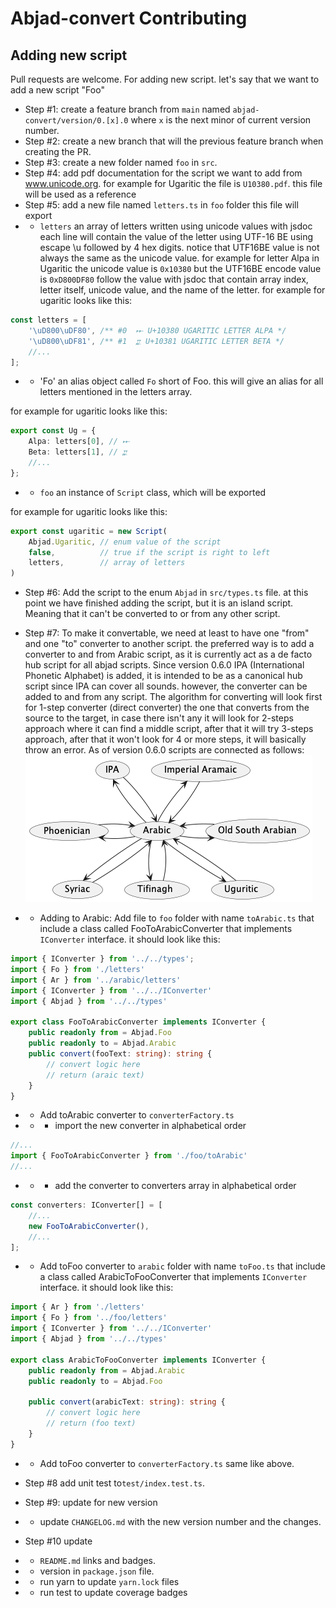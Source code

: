 # Abjad-convert Contributing

## Adding new script
Pull requests are welcome. For adding new script. let's say that we want to add a new script "Foo"
- Step #1: create a feature branch from `main` named `abjad-convert/version/0.[x].0` where `x` is the next minor of current version number.
- Step #2: create a new branch that will the previous feature branch when creating the PR.
- Step #3: create a new folder named `foo` in `src`.
- Step #4: add pdf documentation for the script we want to add from www.unicode.org. for example for Ugaritic the file is `U10380.pdf`. this file will be used as a reference
- Step #5: add a new file named `letters.ts` in `foo` folder this file will export
- - `letters` an array of letters written using unicode values with jsdoc each line will contain
    the value of the letter using UTF-16 BE using escape \u followed by 4 hex digits.
    notice that UTF16BE value is not always the same as the unicode value.
    for example for letter Alpa in Ugaritic the unicode value is `0x10380` but the UTF16BE encode value is `0xD800DF80`
    follow the value with jsdoc that contain array index, letter itself, unicode value, and the name of the letter.
    for example for ugaritic looks like this:

```ts
const letters = [
	'\uD800\uDF80', /** #0  𐎀 U+10380 UGARITIC LETTER ALPA */
	'\uD800\uDF81', /** #1  𐎁 U+10381 UGARITIC LETTER BETA */
	//...
];
```

- - 'Fo' an alias object called `Fo` short of Foo. this will give an alias for all letters mentioned in the letters array.

for example for ugaritic looks like this:
```ts
export const Ug = {
	Alpa: letters[0], // 𐎀
	Beta: letters[1], // 𐎁
	//...
};
```

- - `foo` an instance of `Script` class, which will be exported

for example for ugaritic looks like this:
```ts
export const ugaritic = new Script(
	Abjad.Ugaritic, // enum value of the script
	false,          // true if the script is right to left
	letters,        // array of letters
)
```

- Step #6: Add the script to the enum `Abjad` in `src/types.ts` file.
  at this point we have finished adding the script, but it is an island script. Meaning that it can't be converted to or from any other script.

- Step #7: To make it convertable, we need at least to have one "from" and one "to" converter to another script.
  the preferred way is to add a converter to and from Arabic script, as it is currently act as a de facto hub script for all abjad scripts.
  Since version 0.6.0 IPA (International Phonetic Alphabet) is added, it is intended to be as a canonical hub script since IPA can cover all sounds.
  however, the converter can be added to and from any script.
  The algorithm for converting will look first for 1-step converter (direct converter) the one that converts from the source to the target, 
  in case there isn't any it will look for 2-steps approach where it can find a middle script,
  after that it will try 3-steps approach, after that it won't look for 4 or more steps, it will basically throw an error.
  As of version 0.6.0 scripts are connected as follows:
  ![converters.png](doc/converters.png)
- - Adding to Arabic: Add file to `foo` folder with name `toArabic.ts` that include a class called FooToArabicConverter that implements `IConverter` interface.
    it should look like this:
```ts
import { IConverter } from '../../types';
import { Fo } from './letters'
import { Ar } from '../arabic/letters'
import { IConverter } from '../../IConverter'
import { Abjad } from '../../types'

export class FooToArabicConverter implements IConverter {
	public readonly from = Abjad.Foo
	public readonly to = Abjad.Arabic
	public convert(fooText: string): string {
		// convert logic here
		// return (araic text)
	}
}
```
- - Add toArabic converter to `converterFactory.ts`
- - - import the new converter in alphabetical order
```ts
//...
import { FooToArabicConverter } from './foo/toArabic'
//...
```
- - - add the converter to converters array in alphabetical order
```ts
const converters: IConverter[] = [
	//...
	new FooToArabicConverter(),
	//...
];
```
- - Add toFoo converter to `arabic` folder with name `toFoo.ts` that include a class called ArabicToFooConverter that implements `IConverter` interface.
    it should look like this:
```ts
import { Ar } from './letters'
import { Fo } from '../foo/letters'
import { IConverter } from '../../IConverter'
import { Abjad } from '../../types'

export class ArabicToFooConverter implements IConverter {
	public readonly from = Abjad.Arabic
	public readonly to = Abjad.Foo

	public convert(arabicText: string): string {
		// convert logic here
		// return (foo text)
	}
}
```
- - Add toFoo converter to `converterFactory.ts` same like above.

- Step #8 add unit test to`test/index.test.ts`.

- Step #9: update for new version
- - update `CHANGELOG.md` with the new version number and the changes.
- Step #10 update 
- - `README.md` links and badges.
- - version in `package.json` file.
- - run yarn to update `yarn.lock` files
- - run test to update coverage badges
